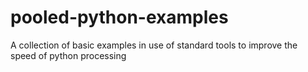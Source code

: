 # pooled-python-examples
A collection of basic examples in use of standard tools to improve the speed of python processing
